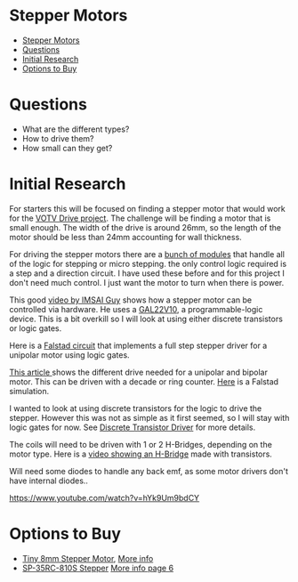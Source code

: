 # Stepper Motors

- [Stepper Motors](#stepper-motors)
- [Questions](#questions)
- [Initial Research](#initial-research)
- [Options to Buy](#options-to-buy)

# Questions

- What are the different types?
- How to drive them?
- How small can they get?

# Initial Research
For starters this will be focused on finding a stepper motor that would work for the [VOTV Drive project](../../../Projects/VOTV%20Drive/README.md). 
The challenge will be finding a motor that is small enough. The width of the drive is around 26mm, so the length of the motor should be less than 24mm accounting for wall thickness.

For driving the stepper motors there are a [bunch of modules](https://www.pololu.com/category/120/stepper-motor-drivers) that handle all of the logic for stepping or micro stepping. the only control logic required is a step and a direction circuit. I have used these before and for this project I don't need much control. I just want the motor to turn when there is power.

This good [video by IMSAI Guy](https://youtu.be/bZJoiB56N74) shows how a stepper motor can be controlled via hardware. He uses a [GAL22V10](https://web.mit.edu/6.115/www/document/22v10.pdf), a programmable-logic device. This is a bit overkill so I will look at using either discrete transistors or logic gates.

Here is a [Falstad circuit](https://www.falstad.com/circuit/circuitjs.html?ctz=CQAgjCAMB0l3BWcMBMcUHYMGZIA4UA2ATmIxAUgoqoQFMBaMMAKDEIBYQG08QUUXBthT9BUEFyq0JAMwCGAGwDOdKCwDu3bAlEChvMVJYA3bijx9shPj0sgR0iRxlOYCFsvP3H5-A7QJCAUVOhYAc28rGyiHPCl1SIZCf19k1OsJSE1uDECUBEJcyC4CouytBgwYstz8wvVKvKpiIqr68pYAJ25dPla6lvKaeByGPqNeixABiqm+fV7qybnx5bBptaKwYlFVzioN2wR16ez2JCqS8BTuGz52KiLiaFJSbA3rYg48BA2WABKuRiR24eDg4DOzkObig0A8TRBmwOkL42R6VRqDUxDyhYHgoyS1SsumB0TR6gAxmT+PYcQ5SVxsIxyIR4YQwFg8IRCAUEC4MEgYHAIKtibTbBhrhY0WNxbV6TLGvNJsJSYtsgBJEDggKHXZ6rLwihsfk3SQiG5UDiWqiiJAI7jMPR0y1K1Zu12iXwe72BXU+saWtLBmK+hwgg3WWWVUO2S0cdjK4SiRPbIpp5VJjg-O5cHMxvOSXPJJmBfZlqhMDaGuaPC2ies-aQ5Ju63PN5Ud9t8Qot7W5vvgA1D6TGx1Ny07VO2liKEAYeIRvjxclGyCXGDOuAcQQcQoYHZgX7qWQge4NhcxG1+8DG4UoFgAFwoUcChAaPvA3A4rzepDwXZiAJe1YH-YhAKIP4CGZBhiGQKgABM6AUABXRQn26V8-VoGsv3xOAsI-IpcC4YiVgQwjInI7BMhosNTwXa5SKvKxmOwO8hVgR8tClJlrho645nlex5XEYSanEciNVMChlkWaTxOhag3HhCI5KKRYTk0lwshycVfAMsN9JiaNWMkJMJLXRcmWMrQLxvc8GkcuZyMc7TL3RJyM0tNzZko1znIGcUOFmEy+ALczQs6HoyB80Q4skfyCMIs9iDw65uX4pkOLAe9uPUvyinIv49nUWLlhYxKNQCrDmGYwJ8XEfDRhfJrKxmSry2-GBCFoyBaN3H4wFogQ0WgD9BEcSAj2IQpSQIkBkLQjCWDSmtHKyy8p3yyAeJ1TgLKKLazLmVdlwO2zCxOmITvLHItsWMTjC0RKqoyl6Zg2y1Epch7DsirbouVX6BiBsKtHBooQrCyI3syN7SRbLQPPc5Z+U+jyMfAfEuGxutccNeq8ZzEHlkc-FnNnLRKfi5AGg8usNyKLGa0ZnJSo0ig8PulHyYTAHqe5nDiysXnhxFyLAxpqNr0O06cg4eW5fzIXHvsR7xP+0pxGqrXIcOlFEpRM7Dr4y7z10uYla4GzJEO865k5nA6Zd5UPPOm2dVzJ2a1Ie0azdpmGn94WZgNYPjtzWnw72HJEvOmPHdbQm3eJmZbid5ZWkOQmc-d5Zzo8-Psjh5ZBQS8uGNNrh0tEcU67J54ay2xua4t1uazmRvzoTn34-LwJG+aZUtpRcUTe1hcly2oOHtzO3Z6Xdu8EtJfjHW0Rzq286dq4vbn2QcQ3cSoPvwYX9wIgoCQIoMD-0gj9j0ERh4MW5b5HQzCenTtO9ttzIMJCIVWhkPZYJtarURDjWciuwKTZE3guf0ZtAi0U4nCA+IDvb9Gzl3WqvFbpmxiG3HIsDA7EK7kRBo50yFlRSoFKOvZC793shrXM5Fk4EL4HbHhy9wrT1trdIW4o3YiL4ZEDyKJJENBbGYSRulyIQOtK4I0joJ4KIaJPLhTFBF8C0TopBTwGgjwQQYkeIjUG5V2o+KB0NSTkTti2HoDj3yaKtrVHoCADRu2doAyih8vH1zosYvxooJr9UGoIPAI0RBnAmroG8Ip0pzUmghJaKFP6rTPBec64pd6NmsXOARxTcnLwwVxbcJQoI7EXAUHQWYDSOSaULZpM4gmdC0F7O2ZlHE5B6UuMyo4+kxCHNOCgmcWAAHtJBPCZDM0gMy4RlUbNgeC2AWBAA) that implements a full step stepper driver for a unipolar motor using logic gates.

[This article ](https://www.globalspec.com/reference/8273/348308/3-8-4-stepper-motors) shows the different drive needed for a unipolar and bipolar motor. This can be driven with a decade or ring counter. [Here](https://www.falstad.com/circuit/circuitjs.html?ctz=CQAgjCAMB0l3BWcMBMcUHYMGZIA4UA2ATmIxAUgoqoQFMBaMMAKAHMQHD8Rs1PueXtkJQoLAO6cM-FAlEMMkACwg5oyJOmEh66bPnipi-sQUyqezQCdOCFELP6qT2vE3H7ulKoZeQrlp+Dmo+dhiiKGEe4aJgIX4R4MQoRgLKVPFCiXEhmmCESIoq4NwCeEIFVKLE0KSkYHgYynzEjWDYLABK2pUJeHDgeWIZyGJUMAhBEX3ZhKNZ4raKOmqGK7NiYO5w7L289vsiQhMsAMb7DtkzB6mq2IzkCHXYSnjYH9hNkB0nsD9pDZqCrSEpXQE3PRA8ExYLeXzYQ5RVSaAA2IAweHuqyxQmO41gSBgzDQkC+eEI82R+AgmgAZiAdEIWqkbizeKkwNAibAUCwAC4UFIc6qGPgTcBQaCED5k7DKHx4Dp8PLS+wsuBgNrEeSHbZUAAmdDpAEMAK6o-ksWwIYXiijxEVbeDWxlikqFSLRZAujie4Sif3404MpT3Eo3XD3bDgblSyB8qRh3ge90orSQkGQ6IZ1bIt1e9MANwoSXz-vzEtGRIJUw4CDLYQbkVGpyTq3tkdWMS7QjZBTSvYxWN43a0TJA7P97Ji074pdEM9dc9S09cPt2UjXojZgXbzOUfdWykCtjIi-n58n6-1uwZbVSUZAFPD0djPITe23BYdqVOZ6SJ8r0rDcbHAbZ7n4bYwntTIXUFaDIJcQD+EyThlDqepSDwFJiHcVJnkgLDiBwogEEaHxGGIH0QCNU0LSte9HXZF9J3necuQ-RNn3mScB1Y4MtFxUchAEscpDE0TeNgoTePzbN0ykK8gMdJ8YgfNjUivJcJN45RDx41QTw0LRtKcVjjLSCynF3EyOGUkQAkAw42wXTS3IQfS0mbCgvOYEpPMU8CSntfzVECtJtI4yBDB05BYuiwwfJibYkqSciCKSGIMo81TUK0Hz2Q+C8-wKvKqC+JC0mKtRRhquLWPBRqc101R82AlrDMZUYr3mVzWOTVi+rSZReMxIzeOE7LHRwSIs0c7KkmE0bVCmsqtOFHLZrSVKak2x1SFKqRdufAyTsOyKlrOmLRDW46IIxRywoCMpFpqMpnrMVyfOEnyvvEeykgwQ4rxufreI0m4NPUpINNY6HZNWyaIcddTHWEq87qcndTBm-LWu6qgbmGmIBpHAaFqEgzxq6mnScm+cyfTJjUmE1jhI4uMYE-BCE1UbbQYWyUGAw4iSNw-CKFgYjSMKCjlComi6PNS1XWe7bEMejQN1dUHTCSEnQK-QwNP9FITnEFmMX4Ab+A+d94z5ADboMq9oaN-dadWBGtxNmbvdR5dDGEs3UY9n9fquk5xxBEPg4MntVhp5OR0TvsRxud4joxJPHJuOm9h84ai8MU4SyL0Z-UNqhq3GKUpk94aq9bXM+wjVYSYzCN+H9CxLYxbuiaTu2Y04x3jZ3Q5e9TpYfz75uJVvMDbVZRytqF28BSFVfA0Mba0JFzCsNIvD4AI6Xj5SOWCAVhhqP1WjjRVxjGVj6mcQMzmuJYdEU9W6mZ7cyQCgaAIgiKEF+HhBsuASKMGjlIcEiD5omSkCtYcbVRgF2OmUSyixLIpTKPiKo14UGcHYqsYhgljDzgyFQBg5Do4FBjEwYU7IwBJCnGMGsEoeF11hIiVI+Z6GHDQfwkRvEWF3F4rCPSgwuBVRkVVHwFV8a1RUZYTBqctCVSdDotA8DgS6BBHfOaBiTGTjkU4GEQQ8FyMWMowE9i6qOQcTEPRPAmBlH0Y4rxHjiG0PEAAe3AEIaSFjSAWKlH+NQ4EkCdCAA) is a Falstad simulation.

I wanted to look at using discrete transistors for the logic to drive the stepper. However this was not as simple as it first seemed, so I will stay with logic gates for now.
See [Discrete Transistor Driver](./Discrete_Transistor_Driver.md) for more details. 

The coils will need to be driven with 1 or 2 H-Bridges, depending on the motor type. Here is a [video showing an H-Bridge](https://youtu.be/5b6qWVo6lcU) made with transistors. 

Will need some diodes to handle any back emf, as some motor drivers don't have internal diodes..

https://www.youtube.com/watch?v=hYk9Um9bdCY



# Options to Buy

- [Tiny 8mm Stepper Motor](https://www.aliexpress.com/item/1005009362113907.html), [More info](https://makerselectronics.com/product/micro-miniature-stepper-motor-8mm-2-phase-4-wire-with-copper-gear-for-camera-lenses/)
- [SP-35RC-810S Stepper](https://www.aliexpress.com/item/1005005485719628.html) [More info page 6](https://moatech.com/skin/board/gallery_pdt/catalog_2016.pdf)